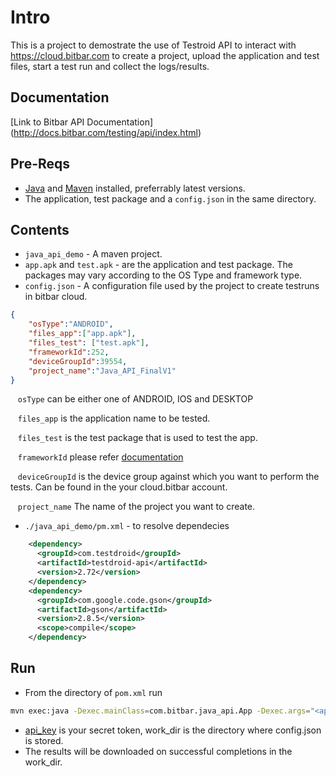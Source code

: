 Intro
=====

This is a project to demostrate the use of Testroid API to interact with https://cloud.bitbar.com to create a project, upload the application and test files, start a test run and collect the logs/results.

Documentation
-------------
[Link to Bitbar API Documentation] (http://docs.bitbar.com/testing/api/index.html)

Pre-Reqs
--------
* [Java](https://www.oracle.com/technetwork/java/javase/downloads/jre8-downloads-2133155.html) and [Maven](https://maven.apache.org/users/index.html) installed, preferrably latest versions.
* The application, test package and a `config.json` in the same directory.

Contents
--------
* `java_api_demo` - A maven project.
* `app.apk` and `test.apk` - are the application and test package. The packages may vary according to the OS Type and framework type.
* `config.json` - A configuration file used by the project to create testruns in bitbar cloud.
```json
{
    "osType":"ANDROID",
    "files_app":["app.apk"],
    "files_test": ["test.apk"],
    "frameworkId":252,
    "deviceGroupId":39554,
    "project_name":"Java_API_FinalV1"
}
```
&nbsp;&nbsp;&nbsp;`osType` can be either one of ANDROID, IOS and DESKTOP<br />

&nbsp;&nbsp;&nbsp;`files_app` is the application name to be tested.<br />

&nbsp;&nbsp;&nbsp;`files_test` is the test package that is used to test the app.<br />

&nbsp;&nbsp;&nbsp;`frameworkId` please refer [documentation](http://docs.bitbar.com/testing/products/public.html)<br />

&nbsp;&nbsp;&nbsp;`deviceGroupId` is the device group against which you want to perform the tests. Can be found in the your cloud.bitbar account.<br />

&nbsp;&nbsp;&nbsp;`project_name` The name of the project you want to create.<br />

* `./java_api_demo/pm.xml` - to resolve dependecies 
```xml
    <dependency>
      <groupId>com.testdroid</groupId>
      <artifactId>testdroid-api</artifactId>
      <version>2.72</version>
    </dependency>
    <dependency>
      <groupId>com.google.code.gson</groupId>
      <artifactId>gson</artifactId>
      <version>2.8.5</version>
      <scope>compile</scope>
    </dependency>

```

Run
---
* From the directory of `pom.xml` run
```sh
mvn exec:java -Dexec.mainClass=com.bitbar.java_api.App -Dexec.args="<api_key> <work_dir>"
```
* [api_key](https://cloud.bitbar.com/#user/my-account) is your secret token, work_dir is the directory where config.json is stored.
* The results will be downloaded on successful completions in the work_dir.